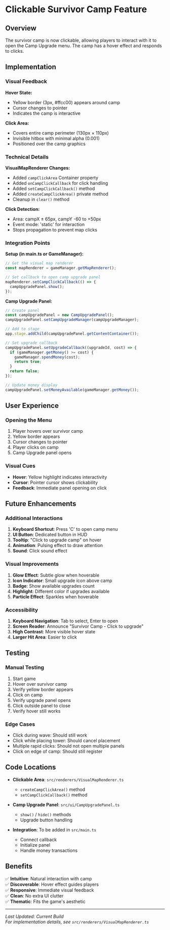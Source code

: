 # Clickable Survivor Camp Feature

## Overview

The survivor camp is now clickable, allowing players to interact with it to open the Camp Upgrade menu. The camp has a hover effect and responds to clicks.

## Implementation

### Visual Feedback

**Hover State:**

- Yellow border (3px, #ffcc00) appears around camp
- Cursor changes to pointer
- Indicates the camp is interactive

**Click Area:**

- Covers entire camp perimeter (130px × 110px)
- Invisible hitbox with minimal alpha (0.001)
- Positioned over the camp graphics

### Technical Details

**VisualMapRenderer Changes:**

- Added `campClickArea` Container property
- Added `onCampClickCallback` for click handling
- Added `setCampClickCallback()` method
- Added `createCampClickArea()` private method
- Cleanup in `clear()` method

**Click Detection:**

- Area: campX ± 65px, campY -60 to +50px
- Event mode: 'static' for interaction
- Stops propagation to prevent map clicks

### Integration Points

**Setup (in main.ts or GameManager):**

```typescript
// Get the visual map renderer
const mapRenderer = gameManager.getMapRenderer();

// Set callback to open camp upgrade panel
mapRenderer.setCampClickCallback(() => {
  campUpgradePanel.show();
});
```

**Camp Upgrade Panel:**

```typescript
// Create panel
const campUpgradePanel = new CampUpgradePanel();
campUpgradePanel.setCampUpgradeManager(campUpgradeManager);

// Add to stage
app.stage.addChild(campUpgradePanel.getContentContainer());

// Set upgrade callback
campUpgradePanel.setUpgradeCallback((upgradeId, cost) => {
  if (gameManager.getMoney() >= cost) {
    gameManager.spendMoney(cost);
    return true;
  }
  return false;
});

// Update money display
campUpgradePanel.setMoneyAvailable(gameManager.getMoney());
```

## User Experience

### Opening the Menu

1. Player hovers over survivor camp
2. Yellow border appears
3. Cursor changes to pointer
4. Player clicks on camp
5. Camp Upgrade panel opens

### Visual Cues

- **Hover**: Yellow highlight indicates interactivity
- **Cursor**: Pointer cursor shows clickability
- **Feedback**: Immediate panel opening on click

## Future Enhancements

### Additional Interactions

1. **Keyboard Shortcut**: Press 'C' to open camp menu
2. **UI Button**: Dedicated button in HUD
3. **Tooltip**: "Click to upgrade camp" on hover
4. **Animation**: Pulsing effect to draw attention
5. **Sound**: Click sound effect

### Visual Improvements

1. **Glow Effect**: Subtle glow when hoverable
2. **Icon Indicator**: Small upgrade icon above camp
3. **Badge**: Show available upgrades count
4. **Highlight**: Different color if upgrades available
5. **Particle Effect**: Sparkles when hoverable

### Accessibility

1. **Keyboard Navigation**: Tab to select, Enter to open
2. **Screen Reader**: Announce "Survivor Camp - Click to upgrade"
3. **High Contrast**: More visible hover state
4. **Larger Hit Area**: Easier to click

## Testing

### Manual Testing

1. Start game
2. Hover over survivor camp
3. Verify yellow border appears
4. Click on camp
5. Verify upgrade panel opens
6. Click outside panel to close
7. Verify hover still works

### Edge Cases

- Click during wave: Should still work
- Click while placing tower: Should cancel placement
- Multiple rapid clicks: Should not open multiple panels
- Click on edge of camp: Should still register

## Code Locations

- **Clickable Area**: `src/renderers/VisualMapRenderer.ts`
  - `createCampClickArea()` method
  - `setCampClickCallback()` method
- **Camp Upgrade Panel**: `src/ui/CampUpgradePanel.ts`
  - `show()` / `hide()` methods
  - Upgrade button handling

- **Integration**: To be added in `src/main.ts`
  - Connect callback
  - Initialize panel
  - Handle money transactions

## Benefits

✅ **Intuitive**: Natural interaction with camp  
✅ **Discoverable**: Hover effect guides players  
✅ **Responsive**: Immediate visual feedback  
✅ **Clean**: No extra UI clutter  
✅ **Thematic**: Fits the game's aesthetic

---

_Last Updated: Current Build_  
_For implementation details, see `src/renderers/VisualMapRenderer.ts`_
